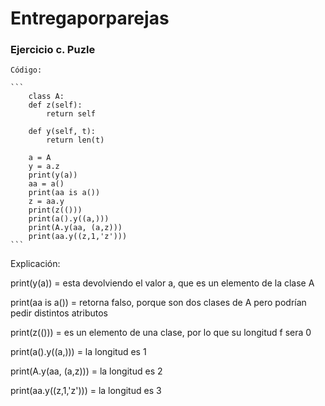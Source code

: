 # Entregaporparejas

### Ejercicio c. Puzle
    
    Código:
    
    ```
        class A: 
        def z(self): 
            return self 
    
        def y(self, t): 
            return len(t) 
    
        a = A 
        y = a.z 
        print(y(a)) 
        aa = a() 
        print(aa is a()) 
        z = aa.y 
        print(z(())) 
        print(a().y((a,))) 
        print(A.y(aa, (a,z))) 
        print(aa.y((z,1,'z'))) 
    ```
Explicación:

print(y(a)) = esta devolviendo el valor a, que es un elemento de la clase A

print(aa is a()) = retorna falso, porque son dos clases de A pero podrían pedir distintos atributos

print(z(())) = es un elemento de una clase, por lo que su longitud f sera 0

print(a().y((a,))) = la longitud es 1

print(A.y(aa, (a,z))) = la longitud es 2

print(aa.y((z,1,'z'))) = la longitud es 3